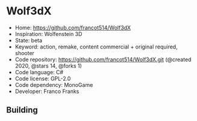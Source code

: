 # Wolf3dX

- Home: https://github.com/francot514/Wolf3dX
- Inspiration: Wolfenstein 3D
- State: beta
- Keyword: action, remake, content commercial + original required, shooter
- Code repository: https://github.com/francot514/Wolf3dX.git (@created 2020, @stars 14, @forks 1)
- Code language: C#
- Code license: GPL-2.0
- Code dependency: MonoGame
- Developer: Franco Franks

## Building
